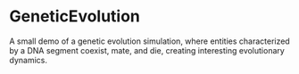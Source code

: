 # GeneticEvolution
A small demo of a genetic evolution simulation, where entities characterized by a DNA segment coexist, mate, and die, creating interesting evolutionary dynamics.
